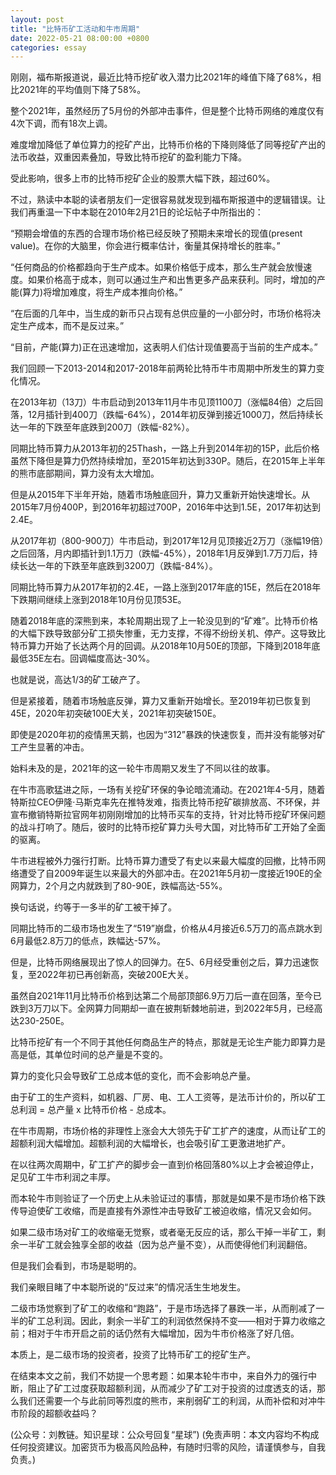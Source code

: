 ```yaml
---
layout: post
title: "比特币矿工活动和牛市周期"
date: 2022-05-21 08:00:00 +0800
categories: essay
---
```


刚刚，福布斯报道说，最近比特币挖矿收入潜力比2021年的峰值下降了68%，相比2021年的平均值则下降了58%。

整个2021年，虽然经历了5月份的外部冲击事件，但是整个比特币网络的难度仅有4次下调，而有18次上调。

难度增加降低了单位算力的挖矿产出，比特币价格的下降则降低了同等挖矿产出的法币收益，双重因素叠加，导致比特币挖矿的盈利能力下降。

受此影响，很多上市的比特币挖矿企业的股票大幅下跌，超过60%。

不过，熟读中本聪的读者朋友们一定很容易就发现到福布斯报道中的逻辑错误。让我们再重温一下中本聪在2010年2月21日的论坛帖子中所指出的：

“预期会增值的东西的合理市场价格已经反映了预期未来增长的现值(present value)。在你的大脑里，你会进行概率估计，衡量其保持增长的胜率。”

“任何商品的价格都趋向于生产成本。如果价格低于成本，那么生产就会放慢速度。如果价格高于成本，则可以通过生产和出售更多产品来获利。同时，增加的产能(算力)将增加难度，将生产成本推向价格。”

“在后面的几年中，当生成的新币只占现有总供应量的一小部分时，市场价格将决定生产成本，而不是反过来。”

“目前，产能(算力)正在迅速增加，这表明人们估计现值要高于当前的生产成本。”

我们回顾一下2013-2014和2017-2018年前两轮比特币牛市周期中所发生的算力变化情况。

在2013年初（13刀）牛市启动到2013年11月牛市见顶1100刀（涨幅84倍）之后回落，12月插针到400刀（跌幅-64%），2014年初反弹到接近1000刀，然后持续长达一年的下跌至年底跌到200刀（跌幅-82%）。

同期比特币算力从2013年初的25Thash，一路上升到2014年初的15P，此后价格虽然下降但是算力仍然持续增加，至2015年初达到330P。随后，在2015年上半年的熊市底部期间，算力没有太大增加。

但是从2015年下半年开始，随着市场触底回升，算力又重新开始快速增长。从2015年7月份400P，到2016年初超过700P，2016年中达到1.5E，2017年初达到2.4E。

从2017年初（800-900刀）牛市启动，到2017年12月见顶接近2万刀（涨幅19倍）之后回落，月内即插针到1.1万刀（跌幅-45%），2018年1月反弹到1.7万刀后，持续长达一年的下跌至年底跌到3200刀（跌幅-84%）。

同期比特币算力从2017年初的2.4E，一路上涨到2017年底的15E，然后在2018年下跌期间继续上涨到2018年10月份见顶53E。

随着2018年底的深熊到来，本轮周期出现了上一轮没见到的“矿难”。比特币价格的大幅下跌导致部分矿工损失惨重，无力支撑，不得不纷纷关机、停产。这导致比特币算力开始了长达两个月的回调。从2018年10月50E的顶部，下降到2018年底最低35E左右。回调幅度高达-30%。

也就是说，高达1/3的矿工破产了。

但是紧接着，随着市场触底反弹，算力又重新开始增长。至2019年初已恢复到45E，2020年初突破100E大关，2021年初突破150E。

即使是2020年初的疫情黑天鹅，也因为“312”暴跌的快速恢复，而并没有能够对矿工产生显著的冲击。

始料未及的是，2021年的这一轮牛市周期又发生了不同以往的故事。

在牛市高歌猛进之际，一场有关挖矿环保的争论暗流涌动。在2021年4-5月，随着特斯拉CEO伊隆·马斯克率先在推特发难，指责比特币挖矿碳排放高、不环保，并宣布撤销特斯拉官网年初刚刚增加的比特币买车的支持，针对比特币挖矿环保问题的战斗打响了。随后，彼时的比特币挖矿算力头号大国，对比特币矿工开始了全面的驱离。

牛市进程被外力强行打断。比特币算力遭受了有史以来最大幅度的回撤，比特币网络遭受了自2009年诞生以来最大的外部冲击。在2021年5月初一度接近190E的全网算力，2个月之内就跌到了80-90E，跌幅高达-55%。

换句话说，约等于一多半的矿工被干掉了。

同期比特币的二级市场也发生了“519”崩盘，价格从4月接近6.5万刀的高点跳水到6月最低2.8万刀的低点，跌幅达-57%。

但是，比特币网络展现出了惊人的回弹力。在5、6月经受重创之后，算力迅速恢复，至2022年初已再创新高，突破200E大关。

虽然自2021年11月比特币价格到达第二个局部顶部6.9万刀后一直在回落，至今已跌到3万刀以下。全网算力同期却一直在披荆斩棘地前进，到2022年5月，已经高达230-250E。

比特币挖矿有一个不同于其他任何商品生产的特点，那就是无论生产能力即算力是高是低，其单位时间的总产量是不变的。

算力的变化只会导致矿工总成本低的变化，而不会影响总产量。

由于矿工的生产资料，如机器、厂房、电、工人工资等，是法币计价的，所以矿工总利润 = 总产量 x 比特币价格 - 总成本。

在牛市周期，市场价格的非理性上涨会大大领先于矿工扩产的速度，从而让矿工的超额利润大幅增加。超额利润的大幅增长，也会吸引矿工更激进地扩产。

在以往两次周期中，矿工扩产的脚步会一直到价格回落80%以上才会被迫停止，足见矿工牛市利润之丰厚。

而本轮牛市则验证了一个历史上从未验证过的事情，那就是如果不是市场价格下跌传导迫使矿工收缩，而是直接有外源性冲击导致矿工被迫收缩，情况又会如何。

如果二级市场对矿工的收缩毫无觉察，或者毫无反应的话，那么干掉一半矿工，剩余一半矿工就会独享全部的收益（因为总产量不变），从而使得他们利润翻倍。

但是我们会看到，市场是聪明的。

我们亲眼目睹了中本聪所说的“反过来”的情况活生生地发生。

二级市场觉察到了矿工的收缩和“跑路”，于是市场选择了暴跌一半，从而削减了一半的矿工总利润。因此，剩余一半矿工的利润依然保持不变——相对于算力收缩之前；相对于牛市开启之前的话仍然有大幅增加，因为牛市价格涨了好几倍。

本质上，是二级市场的投资者，投资了比特币矿工的挖矿生产。

在结束本文之前，我们不妨提一个思考题：如果本轮牛市中，来自外力的强行中断，阻止了矿工过度获取超额利润，从而减少了矿工对于投资的过度透支的话，那么我们还需要一个与此前同等烈度的熊市，来削弱矿工的利润，从而补偿和对冲牛市阶段的超额收益吗？

(公众号：刘教链。知识星球：公众号回复“星球”)
(免责声明：本文内容均不构成任何投资建议。加密货币为极高风险品种，有随时归零的风险，请谨慎参与，自我负责。)